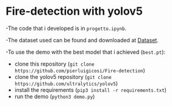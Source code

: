# Fire-detection with yolov5

-The code that i developed is in `progetto.ipynb`.

-The dataset used can be found and downloaded at [Dataset](https://drive.google.com/drive/folders/1BGMfCWDbS_sGB_HE3pLMpmFt6ixDRIxm?usp=sharing).


-To use the demo with the best model that i achieved (`best.pt`):
* clone this repository (`git clone https://github.com/pierluigicosi/Fire-detection`) 
* clone the yolov5 repository (`git clone https://github.com/ultralytics/yolov5`) 
* install the requirements (`pip3 install -r requirements.txt`)
* run the demo (`python3 demo.py`)
